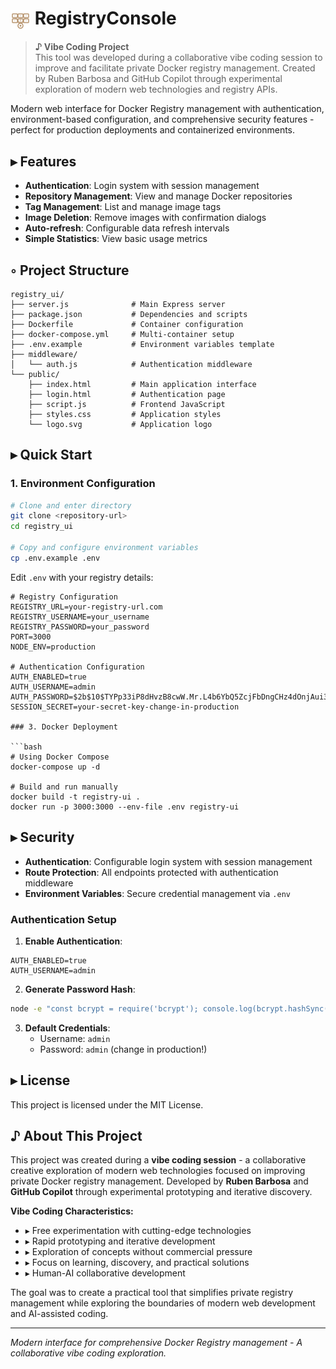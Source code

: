 # <img src="public/logo.svg" alt="RegistryConsole" width="32" height="32" style="vertical-align: middle;"> RegistryConsole

> **♪ Vibe Coding Project**  
> This tool was developed during a collaborative vibe coding session to improve and facilitate private Docker registry management. Created by Ruben Barbosa and GitHub Copilot through experimental exploration of modern web technologies and registry APIs.

Modern web interface for Docker Registry management with authentication, environment-based configuration, and comprehensive security features - perfect for production deployments and containerized environments.

## ▸ Features

- **Authentication**: Login system with session management
- **Repository Management**: View and manage Docker repositories
- **Tag Management**: List and manage image tags
- **Image Deletion**: Remove images with confirmation dialogs
- **Auto-refresh**: Configurable data refresh intervals
- **Simple Statistics**: View basic usage metrics

## ◦ Project Structure

```
registry_ui/
├── server.js              # Main Express server
├── package.json           # Dependencies and scripts
├── Dockerfile             # Container configuration
├── docker-compose.yml     # Multi-container setup
├── .env.example           # Environment variables template
├── middleware/
│   └── auth.js            # Authentication middleware
└── public/
    ├── index.html         # Main application interface
    ├── login.html         # Authentication page
    ├── script.js          # Frontend JavaScript
    ├── styles.css         # Application styles
    └── logo.svg           # Application logo
```

## ▸ Quick Start

### 1. Environment Configuration

```bash
# Clone and enter directory
git clone <repository-url>
cd registry_ui

# Copy and configure environment variables
cp .env.example .env
```

Edit `.env` with your registry details:
```env
# Registry Configuration
REGISTRY_URL=your-registry-url.com
REGISTRY_USERNAME=your_username
REGISTRY_PASSWORD=your_password
PORT=3000
NODE_ENV=production

# Authentication Configuration
AUTH_ENABLED=true
AUTH_USERNAME=admin
AUTH_PASSWORD=$2b$10$TYPp33iP8dHvzB8cwW.Mr.L4b6YbQ5ZcjFbDngCHz4dOnjAui3v8O
SESSION_SECRET=your-secret-key-change-in-production

### 3. Docker Deployment

```bash
# Using Docker Compose
docker-compose up -d

# Build and run manually
docker build -t registry-ui .
docker run -p 3000:3000 --env-file .env registry-ui
```

## ▸ Security

- **Authentication**: Configurable login system with session management
- **Route Protection**: All endpoints protected with authentication middleware
- **Environment Variables**: Secure credential management via `.env`

### Authentication Setup

1. **Enable Authentication**:
```env
AUTH_ENABLED=true
AUTH_USERNAME=admin
```

2. **Generate Password Hash**:
```bash
node -e "const bcrypt = require('bcrypt'); console.log(bcrypt.hashSync('your-password', 10));"
```

3. **Default Credentials**: 
   - Username: `admin`
   - Password: `admin` (change in production!)

## ▸ License

This project is licensed under the MIT License.

## ♪ About This Project

This project was created during a **vibe coding session** - a collaborative creative exploration of modern web technologies focused on improving private Docker registry management. Developed by **Ruben Barbosa** and **GitHub Copilot** through experimental prototyping and iterative discovery.

**Vibe Coding Characteristics:**
- ▸ Free experimentation with cutting-edge technologies
- ▸ Rapid prototyping and iterative development  
- ▸ Exploration of concepts without commercial pressure
- ▸ Focus on learning, discovery, and practical solutions
- ▸ Human-AI collaborative development

The goal was to create a practical tool that simplifies private registry management while exploring the boundaries of modern web development and AI-assisted coding.

---

*Modern interface for comprehensive Docker Registry management - A collaborative vibe coding exploration.*
